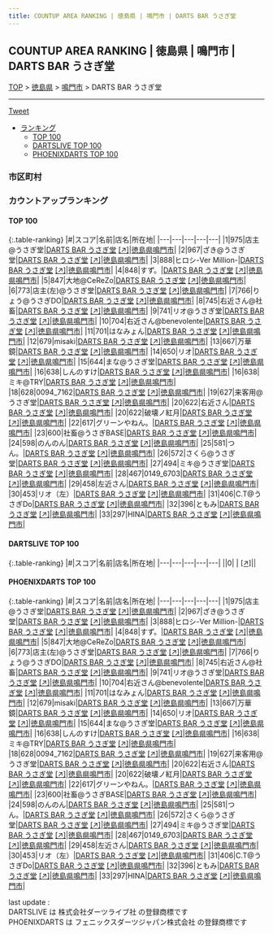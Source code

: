 ```yaml
---
title: COUNTUP AREA RANKING | 徳島県 | 鳴門市 | DARTS BAR うさぎ堂
---
```

## COUNTUP AREA RANKING | 徳島県 | 鳴門市 | DARTS BAR うさぎ堂

[TOP](/darts/rank/) > [徳島県](/darts/rank/徳島県/) > [鳴門市](/darts/rank/徳島県/鳴門市/) > DARTS BAR うさぎ堂

___

<a href="https://twitter.com/share?ref_src=twsrc%5Etfw" data-text="COUNTUP AREA RANKING | 徳島県鳴門市DARTS BAR うさぎ堂" class="twitter-share-button" data-hashtags="DARTSLIVE,PHOENIXDARTS,darts,ダーツ" data-show-count="false">Tweet</a>

* [ランキング](#カウントアップランキング)
    * [TOP 100](#top-100)
    * [DARTSLIVE TOP 100](#dartslive-top-100)
    * [PHOENIXDARTS TOP 100](#phoenixdarts-top-100)

### 市区町村

<ul>

</ul>

### カウントアップランキング

#### TOP 100



{:.table-ranking}
|#|スコア|名前|店名|所在地|
|---|---|---|---|---|
|1|975|<span class="rank-name-pd">店主@うさぎ堂</span>|<a href="/darts/rank/shops/88827.html">DARTS BAR うさぎ堂</a> <a href="https://vs.phoenixdarts.com/jp/shop/shopDetailInfo/s_88827?s_seq=88827">[↗]</a>|<a href="/darts/rank/徳島県/鳴門市">徳島県鳴門市</a>|
|2|967|<span class="rank-name-pd">ざき@うさぎ堂</span>|<a href="/darts/rank/shops/88827.html">DARTS BAR うさぎ堂</a> <a href="https://vs.phoenixdarts.com/jp/shop/shopDetailInfo/s_88827?s_seq=88827">[↗]</a>|<a href="/darts/rank/徳島県/鳴門市">徳島県鳴門市</a>|
|3|888|<span class="rank-name-pd">ヒロシ-Ver Million-</span>|<a href="/darts/rank/shops/88827.html">DARTS BAR うさぎ堂</a> <a href="https://vs.phoenixdarts.com/jp/shop/shopDetailInfo/s_88827?s_seq=88827">[↗]</a>|<a href="/darts/rank/徳島県/鳴門市">徳島県鳴門市</a>|
|4|848|<span class="rank-name-pd">すず。</span>|<a href="/darts/rank/shops/88827.html">DARTS BAR うさぎ堂</a> <a href="https://vs.phoenixdarts.com/jp/shop/shopDetailInfo/s_88827?s_seq=88827">[↗]</a>|<a href="/darts/rank/徳島県/鳴門市">徳島県鳴門市</a>|
|5|847|<span class="rank-name-pd">大地@CeReZo</span>|<a href="/darts/rank/shops/88827.html">DARTS BAR うさぎ堂</a> <a href="https://vs.phoenixdarts.com/jp/shop/shopDetailInfo/s_88827?s_seq=88827">[↗]</a>|<a href="/darts/rank/徳島県/鳴門市">徳島県鳴門市</a>|
|6|773|<span class="rank-name-pd">店主(左)@うさぎ堂</span>|<a href="/darts/rank/shops/88827.html">DARTS BAR うさぎ堂</a> <a href="https://vs.phoenixdarts.com/jp/shop/shopDetailInfo/s_88827?s_seq=88827">[↗]</a>|<a href="/darts/rank/徳島県/鳴門市">徳島県鳴門市</a>|
|7|766|<span class="rank-name-pd">りょう@うさぎDO</span>|<a href="/darts/rank/shops/88827.html">DARTS BAR うさぎ堂</a> <a href="https://vs.phoenixdarts.com/jp/shop/shopDetailInfo/s_88827?s_seq=88827">[↗]</a>|<a href="/darts/rank/徳島県/鳴門市">徳島県鳴門市</a>|
|8|745|<span class="rank-name-pd">右近さん@社畜</span>|<a href="/darts/rank/shops/88827.html">DARTS BAR うさぎ堂</a> <a href="https://vs.phoenixdarts.com/jp/shop/shopDetailInfo/s_88827?s_seq=88827">[↗]</a>|<a href="/darts/rank/徳島県/鳴門市">徳島県鳴門市</a>|
|9|741|<span class="rank-name-pd">リオ@うさぎ堂</span>|<a href="/darts/rank/shops/88827.html">DARTS BAR うさぎ堂</a> <a href="https://vs.phoenixdarts.com/jp/shop/shopDetailInfo/s_88827?s_seq=88827">[↗]</a>|<a href="/darts/rank/徳島県/鳴門市">徳島県鳴門市</a>|
|10|704|<span class="rank-name-pd">右近さん@benevolente</span>|<a href="/darts/rank/shops/88827.html">DARTS BAR うさぎ堂</a> <a href="https://vs.phoenixdarts.com/jp/shop/shopDetailInfo/s_88827?s_seq=88827">[↗]</a>|<a href="/darts/rank/徳島県/鳴門市">徳島県鳴門市</a>|
|11|701|<span class="rank-name-pd">はなみょん</span>|<a href="/darts/rank/shops/88827.html">DARTS BAR うさぎ堂</a> <a href="https://vs.phoenixdarts.com/jp/shop/shopDetailInfo/s_88827?s_seq=88827">[↗]</a>|<a href="/darts/rank/徳島県/鳴門市">徳島県鳴門市</a>|
|12|679|<span class="rank-name-pd">misaki</span>|<a href="/darts/rank/shops/88827.html">DARTS BAR うさぎ堂</a> <a href="https://vs.phoenixdarts.com/jp/shop/shopDetailInfo/s_88827?s_seq=88827">[↗]</a>|<a href="/darts/rank/徳島県/鳴門市">徳島県鳴門市</a>|
|13|667|<span class="rank-name-pd">万華鏡</span>|<a href="/darts/rank/shops/88827.html">DARTS BAR うさぎ堂</a> <a href="https://vs.phoenixdarts.com/jp/shop/shopDetailInfo/s_88827?s_seq=88827">[↗]</a>|<a href="/darts/rank/徳島県/鳴門市">徳島県鳴門市</a>|
|14|650|<span class="rank-name-pd">リオ</span>|<a href="/darts/rank/shops/88827.html">DARTS BAR うさぎ堂</a> <a href="https://vs.phoenixdarts.com/jp/shop/shopDetailInfo/s_88827?s_seq=88827">[↗]</a>|<a href="/darts/rank/徳島県/鳴門市">徳島県鳴門市</a>|
|15|644|<span class="rank-name-pd">まな@うさぎ堂</span>|<a href="/darts/rank/shops/88827.html">DARTS BAR うさぎ堂</a> <a href="https://vs.phoenixdarts.com/jp/shop/shopDetailInfo/s_88827?s_seq=88827">[↗]</a>|<a href="/darts/rank/徳島県/鳴門市">徳島県鳴門市</a>|
|16|638|<span class="rank-name-pd">しんのすけ</span>|<a href="/darts/rank/shops/88827.html">DARTS BAR うさぎ堂</a> <a href="https://vs.phoenixdarts.com/jp/shop/shopDetailInfo/s_88827?s_seq=88827">[↗]</a>|<a href="/darts/rank/徳島県/鳴門市">徳島県鳴門市</a>|
|16|638|<span class="rank-name-pd">ミキ@TRY</span>|<a href="/darts/rank/shops/88827.html">DARTS BAR うさぎ堂</a> <a href="https://vs.phoenixdarts.com/jp/shop/shopDetailInfo/s_88827?s_seq=88827">[↗]</a>|<a href="/darts/rank/徳島県/鳴門市">徳島県鳴門市</a>|
|18|628|<span class="rank-name-pd">0094_7162</span>|<a href="/darts/rank/shops/88827.html">DARTS BAR うさぎ堂</a> <a href="https://vs.phoenixdarts.com/jp/shop/shopDetailInfo/s_88827?s_seq=88827">[↗]</a>|<a href="/darts/rank/徳島県/鳴門市">徳島県鳴門市</a>|
|19|627|<span class="rank-name-pd">来客用@うさぎ堂</span>|<a href="/darts/rank/shops/88827.html">DARTS BAR うさぎ堂</a> <a href="https://vs.phoenixdarts.com/jp/shop/shopDetailInfo/s_88827?s_seq=88827">[↗]</a>|<a href="/darts/rank/徳島県/鳴門市">徳島県鳴門市</a>|
|20|622|<span class="rank-name-pd">右近さん</span>|<a href="/darts/rank/shops/88827.html">DARTS BAR うさぎ堂</a> <a href="https://vs.phoenixdarts.com/jp/shop/shopDetailInfo/s_88827?s_seq=88827">[↗]</a>|<a href="/darts/rank/徳島県/鳴門市">徳島県鳴門市</a>|
|20|622|<span class="rank-name-pd">破壊ノ紅月</span>|<a href="/darts/rank/shops/88827.html">DARTS BAR うさぎ堂</a> <a href="https://vs.phoenixdarts.com/jp/shop/shopDetailInfo/s_88827?s_seq=88827">[↗]</a>|<a href="/darts/rank/徳島県/鳴門市">徳島県鳴門市</a>|
|22|617|<span class="rank-name-pd">グリーンやねん。</span>|<a href="/darts/rank/shops/88827.html">DARTS BAR うさぎ堂</a> <a href="https://vs.phoenixdarts.com/jp/shop/shopDetailInfo/s_88827?s_seq=88827">[↗]</a>|<a href="/darts/rank/徳島県/鳴門市">徳島県鳴門市</a>|
|23|600|<span class="rank-name-pd">社畜@うさぎBASE</span>|<a href="/darts/rank/shops/88827.html">DARTS BAR うさぎ堂</a> <a href="https://vs.phoenixdarts.com/jp/shop/shopDetailInfo/s_88827?s_seq=88827">[↗]</a>|<a href="/darts/rank/徳島県/鳴門市">徳島県鳴門市</a>|
|24|598|<span class="rank-name-pd">のんのん</span>|<a href="/darts/rank/shops/88827.html">DARTS BAR うさぎ堂</a> <a href="https://vs.phoenixdarts.com/jp/shop/shopDetailInfo/s_88827?s_seq=88827">[↗]</a>|<a href="/darts/rank/徳島県/鳴門市">徳島県鳴門市</a>|
|25|581|<span class="rank-name-pd">つん。</span>|<a href="/darts/rank/shops/88827.html">DARTS BAR うさぎ堂</a> <a href="https://vs.phoenixdarts.com/jp/shop/shopDetailInfo/s_88827?s_seq=88827">[↗]</a>|<a href="/darts/rank/徳島県/鳴門市">徳島県鳴門市</a>|
|26|572|<span class="rank-name-pd">さくら@うさぎ堂</span>|<a href="/darts/rank/shops/88827.html">DARTS BAR うさぎ堂</a> <a href="https://vs.phoenixdarts.com/jp/shop/shopDetailInfo/s_88827?s_seq=88827">[↗]</a>|<a href="/darts/rank/徳島県/鳴門市">徳島県鳴門市</a>|
|27|494|<span class="rank-name-pd">ミキ@うさぎ堂</span>|<a href="/darts/rank/shops/88827.html">DARTS BAR うさぎ堂</a> <a href="https://vs.phoenixdarts.com/jp/shop/shopDetailInfo/s_88827?s_seq=88827">[↗]</a>|<a href="/darts/rank/徳島県/鳴門市">徳島県鳴門市</a>|
|28|467|<span class="rank-name-pd">0149_6703</span>|<a href="/darts/rank/shops/88827.html">DARTS BAR うさぎ堂</a> <a href="https://vs.phoenixdarts.com/jp/shop/shopDetailInfo/s_88827?s_seq=88827">[↗]</a>|<a href="/darts/rank/徳島県/鳴門市">徳島県鳴門市</a>|
|29|458|<span class="rank-name-pd">左近さん</span>|<a href="/darts/rank/shops/88827.html">DARTS BAR うさぎ堂</a> <a href="https://vs.phoenixdarts.com/jp/shop/shopDetailInfo/s_88827?s_seq=88827">[↗]</a>|<a href="/darts/rank/徳島県/鳴門市">徳島県鳴門市</a>|
|30|453|<span class="rank-name-pd">リオ（左）</span>|<a href="/darts/rank/shops/88827.html">DARTS BAR うさぎ堂</a> <a href="https://vs.phoenixdarts.com/jp/shop/shopDetailInfo/s_88827?s_seq=88827">[↗]</a>|<a href="/darts/rank/徳島県/鳴門市">徳島県鳴門市</a>|
|31|406|<span class="rank-name-pd">C.T@うさぎDo</span>|<a href="/darts/rank/shops/88827.html">DARTS BAR うさぎ堂</a> <a href="https://vs.phoenixdarts.com/jp/shop/shopDetailInfo/s_88827?s_seq=88827">[↗]</a>|<a href="/darts/rank/徳島県/鳴門市">徳島県鳴門市</a>|
|32|396|<span class="rank-name-pd">ともみ</span>|<a href="/darts/rank/shops/88827.html">DARTS BAR うさぎ堂</a> <a href="https://vs.phoenixdarts.com/jp/shop/shopDetailInfo/s_88827?s_seq=88827">[↗]</a>|<a href="/darts/rank/徳島県/鳴門市">徳島県鳴門市</a>|
|33|297|<span class="rank-name-pd">HINA</span>|<a href="/darts/rank/shops/88827.html">DARTS BAR うさぎ堂</a> <a href="https://vs.phoenixdarts.com/jp/shop/shopDetailInfo/s_88827?s_seq=88827">[↗]</a>|<a href="/darts/rank/徳島県/鳴門市">徳島県鳴門市</a>|


#### DARTSLIVE TOP 100



{:.table-ranking}
|#|スコア|名前|店名|所在地|
|---|---|---|---|---|
||0|<span class="rank-name-dl"> </span>|<a href="/darts/rank/shops/.html"></a> <a href="">[↗]</a>|<a href="/darts/rank//"></a>|


#### PHOENIXDARTS TOP 100



{:.table-ranking}
|#|スコア|名前|店名|所在地|
|---|---|---|---|---|
|1|975|<span class="rank-name-pd">店主@うさぎ堂</span>|<a href="/darts/rank/shops/88827.html">DARTS BAR うさぎ堂</a> <a href="https://vs.phoenixdarts.com/jp/shop/shopDetailInfo/s_88827?s_seq=88827">[↗]</a>|<a href="/darts/rank/徳島県/鳴門市">徳島県鳴門市</a>|
|2|967|<span class="rank-name-pd">ざき@うさぎ堂</span>|<a href="/darts/rank/shops/88827.html">DARTS BAR うさぎ堂</a> <a href="https://vs.phoenixdarts.com/jp/shop/shopDetailInfo/s_88827?s_seq=88827">[↗]</a>|<a href="/darts/rank/徳島県/鳴門市">徳島県鳴門市</a>|
|3|888|<span class="rank-name-pd">ヒロシ-Ver Million-</span>|<a href="/darts/rank/shops/88827.html">DARTS BAR うさぎ堂</a> <a href="https://vs.phoenixdarts.com/jp/shop/shopDetailInfo/s_88827?s_seq=88827">[↗]</a>|<a href="/darts/rank/徳島県/鳴門市">徳島県鳴門市</a>|
|4|848|<span class="rank-name-pd">すず。</span>|<a href="/darts/rank/shops/88827.html">DARTS BAR うさぎ堂</a> <a href="https://vs.phoenixdarts.com/jp/shop/shopDetailInfo/s_88827?s_seq=88827">[↗]</a>|<a href="/darts/rank/徳島県/鳴門市">徳島県鳴門市</a>|
|5|847|<span class="rank-name-pd">大地@CeReZo</span>|<a href="/darts/rank/shops/88827.html">DARTS BAR うさぎ堂</a> <a href="https://vs.phoenixdarts.com/jp/shop/shopDetailInfo/s_88827?s_seq=88827">[↗]</a>|<a href="/darts/rank/徳島県/鳴門市">徳島県鳴門市</a>|
|6|773|<span class="rank-name-pd">店主(左)@うさぎ堂</span>|<a href="/darts/rank/shops/88827.html">DARTS BAR うさぎ堂</a> <a href="https://vs.phoenixdarts.com/jp/shop/shopDetailInfo/s_88827?s_seq=88827">[↗]</a>|<a href="/darts/rank/徳島県/鳴門市">徳島県鳴門市</a>|
|7|766|<span class="rank-name-pd">りょう@うさぎDO</span>|<a href="/darts/rank/shops/88827.html">DARTS BAR うさぎ堂</a> <a href="https://vs.phoenixdarts.com/jp/shop/shopDetailInfo/s_88827?s_seq=88827">[↗]</a>|<a href="/darts/rank/徳島県/鳴門市">徳島県鳴門市</a>|
|8|745|<span class="rank-name-pd">右近さん@社畜</span>|<a href="/darts/rank/shops/88827.html">DARTS BAR うさぎ堂</a> <a href="https://vs.phoenixdarts.com/jp/shop/shopDetailInfo/s_88827?s_seq=88827">[↗]</a>|<a href="/darts/rank/徳島県/鳴門市">徳島県鳴門市</a>|
|9|741|<span class="rank-name-pd">リオ@うさぎ堂</span>|<a href="/darts/rank/shops/88827.html">DARTS BAR うさぎ堂</a> <a href="https://vs.phoenixdarts.com/jp/shop/shopDetailInfo/s_88827?s_seq=88827">[↗]</a>|<a href="/darts/rank/徳島県/鳴門市">徳島県鳴門市</a>|
|10|704|<span class="rank-name-pd">右近さん@benevolente</span>|<a href="/darts/rank/shops/88827.html">DARTS BAR うさぎ堂</a> <a href="https://vs.phoenixdarts.com/jp/shop/shopDetailInfo/s_88827?s_seq=88827">[↗]</a>|<a href="/darts/rank/徳島県/鳴門市">徳島県鳴門市</a>|
|11|701|<span class="rank-name-pd">はなみょん</span>|<a href="/darts/rank/shops/88827.html">DARTS BAR うさぎ堂</a> <a href="https://vs.phoenixdarts.com/jp/shop/shopDetailInfo/s_88827?s_seq=88827">[↗]</a>|<a href="/darts/rank/徳島県/鳴門市">徳島県鳴門市</a>|
|12|679|<span class="rank-name-pd">misaki</span>|<a href="/darts/rank/shops/88827.html">DARTS BAR うさぎ堂</a> <a href="https://vs.phoenixdarts.com/jp/shop/shopDetailInfo/s_88827?s_seq=88827">[↗]</a>|<a href="/darts/rank/徳島県/鳴門市">徳島県鳴門市</a>|
|13|667|<span class="rank-name-pd">万華鏡</span>|<a href="/darts/rank/shops/88827.html">DARTS BAR うさぎ堂</a> <a href="https://vs.phoenixdarts.com/jp/shop/shopDetailInfo/s_88827?s_seq=88827">[↗]</a>|<a href="/darts/rank/徳島県/鳴門市">徳島県鳴門市</a>|
|14|650|<span class="rank-name-pd">リオ</span>|<a href="/darts/rank/shops/88827.html">DARTS BAR うさぎ堂</a> <a href="https://vs.phoenixdarts.com/jp/shop/shopDetailInfo/s_88827?s_seq=88827">[↗]</a>|<a href="/darts/rank/徳島県/鳴門市">徳島県鳴門市</a>|
|15|644|<span class="rank-name-pd">まな@うさぎ堂</span>|<a href="/darts/rank/shops/88827.html">DARTS BAR うさぎ堂</a> <a href="https://vs.phoenixdarts.com/jp/shop/shopDetailInfo/s_88827?s_seq=88827">[↗]</a>|<a href="/darts/rank/徳島県/鳴門市">徳島県鳴門市</a>|
|16|638|<span class="rank-name-pd">しんのすけ</span>|<a href="/darts/rank/shops/88827.html">DARTS BAR うさぎ堂</a> <a href="https://vs.phoenixdarts.com/jp/shop/shopDetailInfo/s_88827?s_seq=88827">[↗]</a>|<a href="/darts/rank/徳島県/鳴門市">徳島県鳴門市</a>|
|16|638|<span class="rank-name-pd">ミキ@TRY</span>|<a href="/darts/rank/shops/88827.html">DARTS BAR うさぎ堂</a> <a href="https://vs.phoenixdarts.com/jp/shop/shopDetailInfo/s_88827?s_seq=88827">[↗]</a>|<a href="/darts/rank/徳島県/鳴門市">徳島県鳴門市</a>|
|18|628|<span class="rank-name-pd">0094_7162</span>|<a href="/darts/rank/shops/88827.html">DARTS BAR うさぎ堂</a> <a href="https://vs.phoenixdarts.com/jp/shop/shopDetailInfo/s_88827?s_seq=88827">[↗]</a>|<a href="/darts/rank/徳島県/鳴門市">徳島県鳴門市</a>|
|19|627|<span class="rank-name-pd">来客用@うさぎ堂</span>|<a href="/darts/rank/shops/88827.html">DARTS BAR うさぎ堂</a> <a href="https://vs.phoenixdarts.com/jp/shop/shopDetailInfo/s_88827?s_seq=88827">[↗]</a>|<a href="/darts/rank/徳島県/鳴門市">徳島県鳴門市</a>|
|20|622|<span class="rank-name-pd">右近さん</span>|<a href="/darts/rank/shops/88827.html">DARTS BAR うさぎ堂</a> <a href="https://vs.phoenixdarts.com/jp/shop/shopDetailInfo/s_88827?s_seq=88827">[↗]</a>|<a href="/darts/rank/徳島県/鳴門市">徳島県鳴門市</a>|
|20|622|<span class="rank-name-pd">破壊ノ紅月</span>|<a href="/darts/rank/shops/88827.html">DARTS BAR うさぎ堂</a> <a href="https://vs.phoenixdarts.com/jp/shop/shopDetailInfo/s_88827?s_seq=88827">[↗]</a>|<a href="/darts/rank/徳島県/鳴門市">徳島県鳴門市</a>|
|22|617|<span class="rank-name-pd">グリーンやねん。</span>|<a href="/darts/rank/shops/88827.html">DARTS BAR うさぎ堂</a> <a href="https://vs.phoenixdarts.com/jp/shop/shopDetailInfo/s_88827?s_seq=88827">[↗]</a>|<a href="/darts/rank/徳島県/鳴門市">徳島県鳴門市</a>|
|23|600|<span class="rank-name-pd">社畜@うさぎBASE</span>|<a href="/darts/rank/shops/88827.html">DARTS BAR うさぎ堂</a> <a href="https://vs.phoenixdarts.com/jp/shop/shopDetailInfo/s_88827?s_seq=88827">[↗]</a>|<a href="/darts/rank/徳島県/鳴門市">徳島県鳴門市</a>|
|24|598|<span class="rank-name-pd">のんのん</span>|<a href="/darts/rank/shops/88827.html">DARTS BAR うさぎ堂</a> <a href="https://vs.phoenixdarts.com/jp/shop/shopDetailInfo/s_88827?s_seq=88827">[↗]</a>|<a href="/darts/rank/徳島県/鳴門市">徳島県鳴門市</a>|
|25|581|<span class="rank-name-pd">つん。</span>|<a href="/darts/rank/shops/88827.html">DARTS BAR うさぎ堂</a> <a href="https://vs.phoenixdarts.com/jp/shop/shopDetailInfo/s_88827?s_seq=88827">[↗]</a>|<a href="/darts/rank/徳島県/鳴門市">徳島県鳴門市</a>|
|26|572|<span class="rank-name-pd">さくら@うさぎ堂</span>|<a href="/darts/rank/shops/88827.html">DARTS BAR うさぎ堂</a> <a href="https://vs.phoenixdarts.com/jp/shop/shopDetailInfo/s_88827?s_seq=88827">[↗]</a>|<a href="/darts/rank/徳島県/鳴門市">徳島県鳴門市</a>|
|27|494|<span class="rank-name-pd">ミキ@うさぎ堂</span>|<a href="/darts/rank/shops/88827.html">DARTS BAR うさぎ堂</a> <a href="https://vs.phoenixdarts.com/jp/shop/shopDetailInfo/s_88827?s_seq=88827">[↗]</a>|<a href="/darts/rank/徳島県/鳴門市">徳島県鳴門市</a>|
|28|467|<span class="rank-name-pd">0149_6703</span>|<a href="/darts/rank/shops/88827.html">DARTS BAR うさぎ堂</a> <a href="https://vs.phoenixdarts.com/jp/shop/shopDetailInfo/s_88827?s_seq=88827">[↗]</a>|<a href="/darts/rank/徳島県/鳴門市">徳島県鳴門市</a>|
|29|458|<span class="rank-name-pd">左近さん</span>|<a href="/darts/rank/shops/88827.html">DARTS BAR うさぎ堂</a> <a href="https://vs.phoenixdarts.com/jp/shop/shopDetailInfo/s_88827?s_seq=88827">[↗]</a>|<a href="/darts/rank/徳島県/鳴門市">徳島県鳴門市</a>|
|30|453|<span class="rank-name-pd">リオ（左）</span>|<a href="/darts/rank/shops/88827.html">DARTS BAR うさぎ堂</a> <a href="https://vs.phoenixdarts.com/jp/shop/shopDetailInfo/s_88827?s_seq=88827">[↗]</a>|<a href="/darts/rank/徳島県/鳴門市">徳島県鳴門市</a>|
|31|406|<span class="rank-name-pd">C.T@うさぎDo</span>|<a href="/darts/rank/shops/88827.html">DARTS BAR うさぎ堂</a> <a href="https://vs.phoenixdarts.com/jp/shop/shopDetailInfo/s_88827?s_seq=88827">[↗]</a>|<a href="/darts/rank/徳島県/鳴門市">徳島県鳴門市</a>|
|32|396|<span class="rank-name-pd">ともみ</span>|<a href="/darts/rank/shops/88827.html">DARTS BAR うさぎ堂</a> <a href="https://vs.phoenixdarts.com/jp/shop/shopDetailInfo/s_88827?s_seq=88827">[↗]</a>|<a href="/darts/rank/徳島県/鳴門市">徳島県鳴門市</a>|
|33|297|<span class="rank-name-pd">HINA</span>|<a href="/darts/rank/shops/88827.html">DARTS BAR うさぎ堂</a> <a href="https://vs.phoenixdarts.com/jp/shop/shopDetailInfo/s_88827?s_seq=88827">[↗]</a>|<a href="/darts/rank/徳島県/鳴門市">徳島県鳴門市</a>|


<div class="footer border-top border-gray-light mt-5 pt-3 text-right text-gray">
    last update : <span style="font-weight: italic" id="foot_last_modified"></span><br />
    DARTSLIVE は 株式会社ダーツライブ社 の登録商標です<br />
    PHOENIXDARTS は フェニックスダーツジャパン株式会社 の登録商標です<br />
</div>

<script src="https://cdnjs.cloudflare.com/ajax/libs/jquery.tablesorter/2.31.3/js/jquery.tablesorter.min.js" integrity="sha512-qzgd5cYSZcosqpzpn7zF2ZId8f/8CHmFKZ8j7mU4OUXTNRd5g+ZHBPsgKEwoqxCtdQvExE5LprwwPAgoicguNg==" crossorigin="anonymous" referrerpolicy="no-referrer"></script>
<link rel="stylesheet" href="https://cdnjs.cloudflare.com/ajax/libs/jquery.tablesorter/2.31.3/css/theme.default.min.css" integrity="sha512-wghhOJkjQX0Lh3NSWvNKeZ0ZpNn+SPVXX1Qyc9OCaogADktxrBiBdKGDoqVUOyhStvMBmJQ8ZdMHiR3wuEq8+w==" crossorigin="anonymous" referrerpolicy="no-referrer" />
<script>
$(function() {
    $(".table-ranking").tablesorter({sortList:[[0, 0]]});
    $("#foot_last_modified").text(formatDate(new Date(document.lastModified), 'yyyy-MM-dd HH:mm:ss'));
});
</script>

<script async src="https://platform.twitter.com/widgets.js" charset="utf-8"></script>